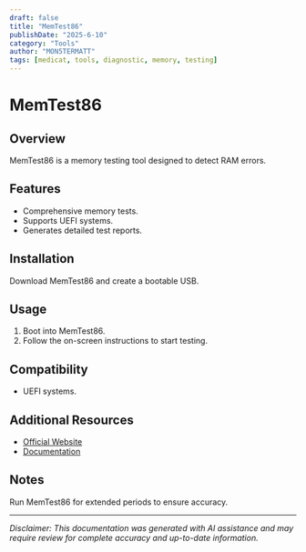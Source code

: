 ```yaml
---
draft: false
title: "MemTest86"
publishDate: "2025-6-10"
category: "Tools"
author: "MON5TERMATT"
tags: [medicat, tools, diagnostic, memory, testing]
---
```


# MemTest86

## Overview
MemTest86 is a memory testing tool designed to detect RAM errors.

## Features
- Comprehensive memory tests.
- Supports UEFI systems.
- Generates detailed test reports.

## Installation
Download MemTest86 and create a bootable USB.

## Usage
1. Boot into MemTest86.
2. Follow the on-screen instructions to start testing.

## Compatibility
- UEFI systems.

## Additional Resources
- [Official Website](https://www.memtest86.com/)
- [Documentation](https://www.memtest86.com/technical.htm)

## Notes
Run MemTest86 for extended periods to ensure accuracy.

---

*Disclaimer: This documentation was generated with AI assistance and may require review for complete accuracy and up-to-date information.*